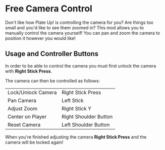 # Free Camera Control

<!-- TODO rerecord video with a different username -->
<!-- TODO need to make it easier for me to upload mods -->

Don't like how Plate Up! is controlling the camera for you?  Are things too small and you'd like to see them zoomed in?  This mod allows you to manually control the camera yourself!  You can pan and zoom the camera to position it however you would like!

## Usage and Controller Buttons

In order to be able to control the camera you must first unlock the camera with **Right Stick Press**.

The camera can then be controlled as follows:

<table>
      <tr><td>Lock/Unlock Camera</td><td>Right Stick Press</td></tr>
      <tr><td>Pan Camera</td><td>Left Stick</td></tr>
      <tr><td>Adjust Zoom</td><td>Right Stick Y</td></tr>
      <tr><td>Center on Player</td><td>Right Shoulder Button</td></tr>
      <tr><td>Reset Camera</td><td>Left Shoulder Button</td></tr>
</table>

When you're finished adjusting the camera **Right Stick Press** and the camera will be locked again!

